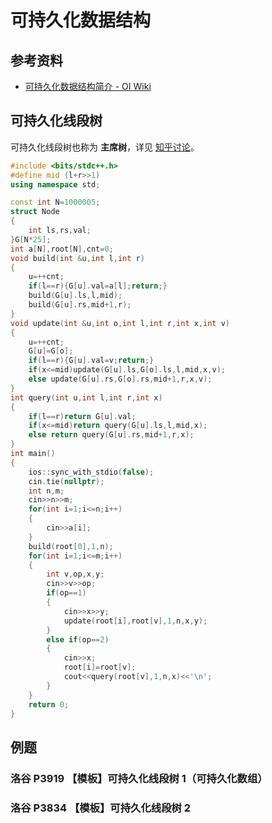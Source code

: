 # 可持久化数据结构

## 参考资料

- [可持久化数据结构简介 - OI Wiki](https://oi-wiki.org/ds/persistent/)

## 可持久化线段树

可持久化线段树也称为 **主席树**，详见 [知乎讨论](https://www.zhihu.com/question/59195374)。

```cpp
#include <bits/stdc++.h>
#define mid (l+r>>1)
using namespace std;

const int N=1000005;
struct Node
{
	int ls,rs,val;
}G[N*25];
int a[N],root[N],cnt=0;
void build(int &u,int l,int r)
{
	u=++cnt;
	if(l==r){G[u].val=a[l];return;}
	build(G[u].ls,l,mid);
	build(G[u].rs,mid+1,r);
}
void update(int &u,int o,int l,int r,int x,int v)
{
	u=++cnt;
	G[u]=G[o];
	if(l==r){G[u].val=v;return;}
	if(x<=mid)update(G[u].ls,G[o].ls,l,mid,x,v);
	else update(G[u].rs,G[o].rs,mid+1,r,x,v);
}
int query(int u,int l,int r,int x)
{
	if(l==r)return G[u].val;
	if(x<=mid)return query(G[u].ls,l,mid,x);
	else return query(G[u].rs,mid+1,r,x);
}
int main()
{
	ios::sync_with_stdio(false);
	cin.tie(nullptr);
	int n,m;
	cin>>n>>m;
	for(int i=1;i<=n;i++)
	{
		cin>>a[i];
	}
	build(root[0],1,n);
	for(int i=1;i<=m;i++)
	{
		int v,op,x,y;
		cin>>v>>op;
		if(op==1)
		{
			cin>>x>>y;
			update(root[i],root[v],1,n,x,y);
		}
		else if(op==2)
		{
			cin>>x;
			root[i]=root[v];
			cout<<query(root[v],1,n,x)<<'\n';
		}
	}
	return 0;
}
```

## 例题

### 洛谷 P3919 【模板】可持久化线段树 1（可持久化数组）

<Problem id="P3919" />

### 洛谷 P3834 【模板】可持久化线段树 2

<Problem id="P3834" />
